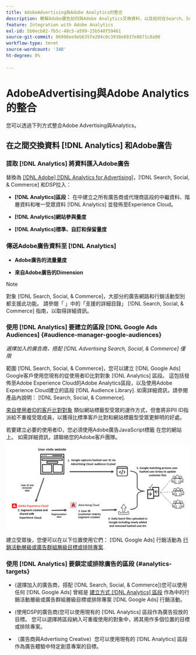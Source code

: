 ```yaml
---
title: AdobeAdvertising與Adobe Analytics的整合
description: 瞭解Adobe廣告如何與Adobe Analytics交換資料，以及如何在Search、Social和Commerce中使用資料。
feature: Integration with Adobe Analytics
exl-id: 5b0ecb82-fb5c-48c5-a599-15b548f59461
source-git-commit: 06996ee9eb635fe204c0c3938e6937e8871c8a90
workflow-type: tm+mt
source-wordcount: '348'
ht-degree: 0%

---
```


# AdobeAdvertising與Adobe Analytics的整合

您可以透過下列方式整合Adobe Advertising與Analytics。

## 在之間交換資料 [!DNL Analytics] 和Adobe廣告

### 提取 [!DNL Analytics] 將資料匯入Adobe廣告

替換為 [[!DNL Adobe] [!DNL Analytics for Advertising]](/help/integrations/analytics/overview.md)，[!DNL Search, Social, & Commerce] 和DSP拉入：

* **[!DNL Analytics]區段：**  在中建立之所有廣告商或代理商區段的中繼資料、階層資料和唯一受眾資料 [!DNL Analytics] 並發佈至Experience Cloud。

* **[!DNL Analytics]網站參與量度**

* **[!DNL Analytics]標準、自訂和保留量度**

### 傳送Adobe廣告資料至 [!DNL Analytics]

* **Adobe廣告的流量量度**

* **來自Adobe廣告的Dimension**

>[!NOTE]
>
>對象 [!DNL Search, Social, & Commerce]，大部分的廣告網路和行銷活動型別都支援此功能。 請參閱「 」中的「支援的詳細目錄」 [!DNL Search, Social, & Commerce] 指南，以取得詳細資訊。<!-- add link when that's published in ExL -->

### 使用 [!DNL Analytics] 要建立的區段 [!DNL Google Ads Audiences] {#audience-manager-google-audiences}

*選擇加入的廣告商，搭配 [!DNL Advertising Search, Social, & Commerce] 僅限*

<!-- Verify all -->

範圍 [!DNL Search, Social, & Commerce]，您可以建立 [!DNL Google Ads] Google客戶使用您現有的從使用者ID比對對象 [!DNL Analytics] 區段。 這包括發佈至Adobe Experience Cloud的Adobe Analytics區段，以及使用Adobe Experience Cloud建立的區段 [!DNL Audience Library]. 如需詳細資訊，請參閱產品內說明： [!DNL Search, Social, & Commerce].

[來自使用者ID的客戶比對對象](https://support.google.com/google-ads/answer/9199250) 類似網站標籤型受眾的運作方式，但會將非PII ID指派給不重複受眾成員，以獲得比標準客戶比對和網站標籤型受眾更鮮明的好處。

若要建立必要的使用者ID，您必須使用Adobe廣告JavaScript標籤 <!-- with a user ID parameter -->在您的網站上。 如需詳細資訊，請聯絡您的Adobe客戶團隊。

![區段建立流程](/help/integrations/assets/ad_search_user_id_pic.png)

建立受眾後，您便可以在以下位置使用它們： [!DNL Google Ads] 行銷活動為 [行銷活動層級或廣告群組層級目標或排除專案](#audience-manager-targets).

### 使用 [!DNL Analytics] 要鎖定或排除廣告的區段 {#analytics-targets}

* (選擇加入的廣告商，搭配 [!DNL Search, Social, & Commerce])您可以使用任何 [!DNL Google Ads] 曾經是 [建立方式 [!DNL Analytics] 區段](#audience-manager-google-audiences) 作為中的行銷活動層級或廣告群組層級目標或排除專案 [!DNL Google Ads] 行銷活動。

* (使用DSP的廣告商)您可以使用現有的 [!DNL Analytics] 區段作為廣告投放的目標。 您可以選擇將區段納入可重複使用的對象中，將其用作多個位置的目標或排除專案。

* （廣告商與Advertising Creative）您可以使用現有的 [!DNL Analytics] 區段作為廣告體驗中特定創意專案的目標。
